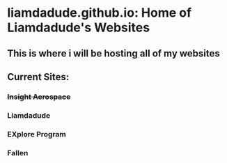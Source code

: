 # liamdadude.github.io: Home of Liamdadude's Websites
## This is where i will be hosting all of my websites


## Current Sites:
### ~~Insight Aerospace~~
### Liamdadude
### EXplore Program
### Fallen
